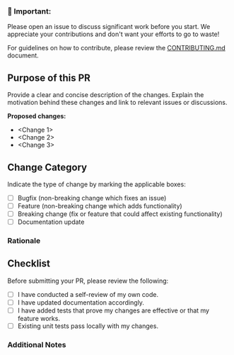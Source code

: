 ### 🛑 Important:
Please open an issue to discuss significant work before you start. We appreciate your contributions and don't want your efforts to go to waste!

For guidelines on how to contribute, please review the [CONTRIBUTING.md](CONTRIBUTING.md) document.

## Purpose of this PR
Provide a clear and concise description of the changes. Explain the motivation behind these changes and link to relevant issues or discussions.

**Proposed changes:**
- <Change 1>
- <Change 2>
- <Change 3>

## Change Category
Indicate the type of change by marking the applicable boxes:

- [ ] Bugfix (non-breaking change which fixes an issue)
- [ ] Feature (non-breaking change which adds functionality)
- [ ] Breaking change (fix or feature that could affect existing functionality)
- [ ] Documentation update

### Rationale

<!-- Provide reasoning for the changes if not already covered in the description above. -->


## Checklist
Before submitting your PR, please review the following:

- [ ] I have conducted a self-review of my own code.
- [ ] I have updated documentation accordingly.
- [ ] I have added tests that prove my changes are effective or that my feature works.
- [ ] Existing unit tests pass locally with my changes.

### Additional Notes

<!-- Include any additional notes or context that could be helpful for the reviewers here. -->

